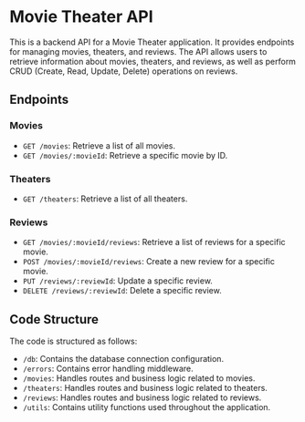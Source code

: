 # Movie Theater API

This is a backend API for a Movie Theater application. It provides endpoints for managing movies, theaters, and reviews. The API allows users to retrieve information about movies, theaters, and reviews, as well as perform CRUD (Create, Read, Update, Delete) operations on reviews.


## Endpoints

### Movies

- `GET /movies`: Retrieve a list of all movies.
- `GET /movies/:movieId`: Retrieve a specific movie by ID.

### Theaters

- `GET /theaters`: Retrieve a list of all theaters.

### Reviews

- `GET /movies/:movieId/reviews`: Retrieve a list of reviews for a specific movie.
- `POST /movies/:movieId/reviews`: Create a new review for a specific movie.
- `PUT /reviews/:reviewId`: Update a specific review.
- `DELETE /reviews/:reviewId`: Delete a specific review.

## Code Structure

The code is structured as follows:

- `/db`: Contains the database connection configuration.
- `/errors`: Contains error handling middleware.
- `/movies`: Handles routes and business logic related to movies.
- `/theaters`: Handles routes and business logic related to theaters.
- `/reviews`: Handles routes and business logic related to reviews.
- `/utils`: Contains utility functions used throughout the application.


